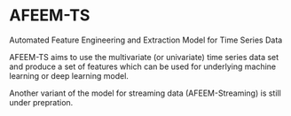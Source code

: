 # AFEEM-TS
Automated Feature Engineering and Extraction Model for Time Series Data

AFEEM-TS aims to use the multivariate (or univariate) time series data set and produce a set of features which can be used for underlying machine learning or deep learning model. 

Another variant of the model for streaming data (AFEEM-Streaming) is still under prepration. 
